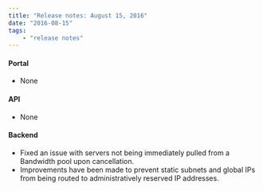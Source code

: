 ```yaml
---
title: "Release notes: August 15, 2016"
date: "2016-08-15"
tags:
    - "release notes"
---
```


#### Portal
+ None

#### API
+ None

#### Backend
+ Fixed an issue with servers not being immediately pulled from a Bandwidth pool upon cancellation.
+ Improvements have been made to prevent static subnets and global IPs from being routed to administratively reserved IP addresses.
